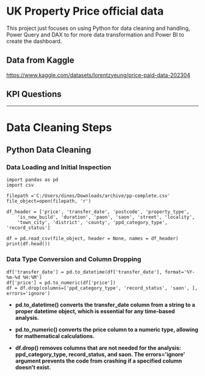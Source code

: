 # UK Property Price official data 
This project just focuses on using Python for data cleaning and handling, Power Query and DAX to for more data transformation and Power BI to create the dashboard.
## Data from Kaggle 
https://www.kaggle.com/datasets/lorentzyeung/price-paid-data-202304
## KPI Questions
________________________________________
# Data Cleaning Steps
## Python Data Cleaning
### Data Loading and Initial Inspection
``` 
import pandas as pd
import csv

filepath ='C:/Users/dines/Downloads/archive/pp-complete.csv'
file_object=open(filepath, 'r')

df_header = ['price', 'transfer_date', 'postcode', 'property_type',
    'is_new_build', 'duration', 'paon', 'saon', 'street', 'locality',
    'town_city', 'district', 'county', 'ppd_category_type', 'record_status']    

df = pd.read_csv(file_object, header = None, names = df_header)
print(df.head())
```
### Data Type Conversion and Column Dropping
  
```
df['transfer_date'] = pd.to_datetime(df['transfer_date'], format='%Y-%m-%d %H:%M')
df['price'] = pd.to_numeric(df['price'])
df = df.drop(columns=['ppd_category_type', 'record_status', 'saon', ], errors='ignore')
```

- **pd.to_datetime() converts the transfer_date column from a string to a proper datetime object, which is essential for any time-based analysis.<b>**

- **pd.to_numeric() converts the price column to a numeric type, allowing for mathematical calculations.<b>**

- **df.drop() removes columns that are not needed for the analysis: ppd_category_type, record_status, and saon. The errors='ignore' argument prevents the code from crashing if a specified column doesn't exist.<b>**


